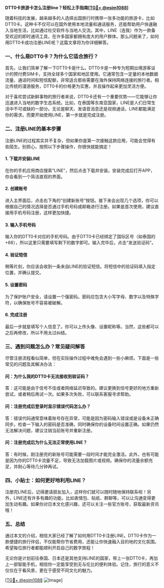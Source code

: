 **DTT0卡旅游卡怎么注册line？轻松上手指南[[TG💪+ @esim1088](https://t.me/s/esim1088)]**

随着科技的发展，越来越多的人选择出国旅行时携带一张多功能的旅游卡，比如DTT0卡。这种卡不仅可以在国外使用本地流量和通话服务，还能帮助用户快速融入当地生活，比如通过社交软件与当地人交流。其中，LINE（连我）作为一款备受欢迎的即时通讯工具，在许多国家都拥有庞大的用户群体。那么问题来了，如何用DTT0卡成功注册LINE呢？这篇文章将为你详细解答。

### **一、什么是DTT0卡？为什么它适合旅行？**

首先，让我们简单了解一下DTT0卡是什么。DTT0卡是一种专为短期出境游客设计的预付费SIM卡，支持全球多个国家和地区使用。它通常包含一定量的本地数据流量、通话时间和短信配额，非常适合那些需要在海外保持网络连接的旅行者。相比传统的漫游服务，DTT0卡的价格更为实惠，并且操作起来更加灵活方便。

对于喜欢尝试新鲜事物的旅行者来说，DTT0卡还有一个重要优势——它能够让你迅速进入当地的数字生态系统。比如，在泰国等东南亚国家，LINE是人们日常生活中不可或缺的一部分。无论是聊天、发语音消息还是视频通话，LINE都能满足你的需求。而要开始使用LINE，第一步就是完成注册。

### **二、注册LINE的基本步骤**

注册LINE的过程其实并不复杂，但如果你是第一次接触这款应用，可能会觉得有些陌生。别担心，按照以下步骤操作，你很快就能搞定！

#### **1. 下载并安装LINE**
在你的手机应用商店搜索“LINE”，然后点击下载并安装。安装完成后打开APP，你会看到一个简洁直观的界面。

#### **2. 创建账号**
进入主界面后，点击右下角的“创建新账号”按钮。接下来会出现几个选项，你可以根据自己的情况选择是否通过手机号码或邮箱进行注册。如果是首次使用，建议直接用手机号码注册，这样更加快捷。

#### **3. 输入手机号码**
输入你的DTT0卡对应的手机号码。由于DTT0卡已经绑定了国际区号（如泰国的+66），所以这里只需要填写剩下的数字即可。输入完毕后，点击“发送验证码”。

#### **4. 验证短信**
稍等片刻，你应该会收到一条来自LINE的验证短信。将短信中的验证码填入指定位置，并确认提交。

#### **5. 设置密码**
为了保护账户安全，请设置一个强密码。密码应包含大小写字母、数字以及特殊字符，以确保账号不容易被破解。

#### **6. 完成注册**
最后一步就是填写个人信息了。你可以上传头像、设置昵称等。当然，这些都可以之后再修改，所以不用太过纠结。

### **三、遇到问题怎么办？常见疑问解答**

尽管注册流程看似简单，但在实际操作过程中难免会遇到一些小麻烦。下面是一些常见的问题及其解决办法：

#### **问：为什么我的DTT0卡无法接收到验证码？**
答：这可能是由于信号不佳或者网络延迟导致的。建议更换到信号更好的地方重新尝试，或者稍后再试一次。如果多次失败，可以联系客服寻求帮助。

#### **问：注册完成后登录时显示错误代码怎么办？**
答：错误代码通常意味着账号存在异常，可能是因为密码输入错误或是设备未正确同步。检查一下输入的密码是否准确，同时确保你的设备时间设置正确。如果仍然无法解决问题，建议注销当前账号并重新注册。

#### **问：注册完成后为什么无法正常使用LINE？**
答：有时候，刚注册完的新账号可能需要一段时间才能完全激活。此外，也有可能是因为你的DTT0卡流量不足，导致无法加载图片或视频。确保你的流量余额充足，并耐心等待几分钟再试。

### **四、小贴士：如何更好地利用LINE？**

注册完LINE后，记得邀请朋友加入，这样你们就可以随时随地保持联系啦！另外，LINE还有许多有趣的功能，比如表情包、贴纸、群聊等，可以让沟通变得更加生动有趣。如果你对日本文化感兴趣，还可以关注一些官方账号，获取最新资讯哦！

### **五、总结**

通过本文的介绍，相信大家已经了解了如何用DTT0卡注册LINE。DTT0卡作为一款便捷的旅行伴侣，不仅能帮你节省费用，还能让你快速融入目的地的文化氛围。希望每位旅行者都能顺利开启自己的数字旅程！

无论你是计划前往泰国、日本还是其他支持LINE的国家，带上一张DTT0卡，再加上一部智能手机，相信你一定能享受到无与伦比的便利体验。记住，旅行的意义不仅仅在于看风景，更在于感受不同文化的魅力。

[[TG💪+ @esim1088](https://t.me/s/esim1088) ![Image](https://i.postimg.cc/4NQfJmqS/Snipaste-2025-05-13-00-14-12.png)]